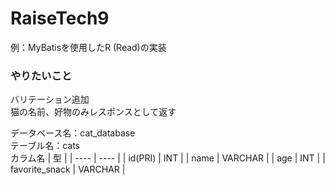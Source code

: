 # RaiseTech9
例：MyBatisを使用したR (Read)の実装

### やりたいこと
バリテーション追加  
猫の名前、好物のみレスポンスとして返す  

データベース名：cat_database  
テーブル名：cats  
 カラム名 | 型 |
| ---- | ---- |
| id(PRI) | INT |
| name | VARCHAR |
| age | INT |
| favorite_snack | VARCHAR |

